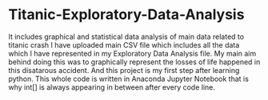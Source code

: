 # Titanic-Exploratory-Data-Analysis
It includes graphical and statistical data analysis of main data related to titanic crash
I have uploaded main CSV file which includes all the data which I have represented in my Exploratory Data Analysis file. My main aim behind doing this was to graphically represent the losses of life happened in this disatarous accident.
And this project is my first step after learning python.
This whole code is written in Anaconda Jupyter Notebook that is why int[] is always appearing in between after every code line. 
